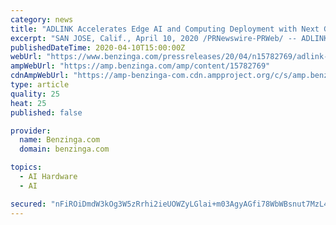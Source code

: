 ```yaml
---
category: news
title: "ADLINK Accelerates Edge AI and Computing Deployment with Next Generation Matrix Embedded Computers"
excerpt: "SAN JOSE, Calif., April 10, 2020 /PRNewswire-PRWeb/ -- ADLINK Technology, a global leader in edge computing, today announced the release of its next generation of Matrix"
publishedDateTime: 2020-04-10T15:00:00Z
webUrl: "https://www.benzinga.com/pressreleases/20/04/n15782769/adlink-accelerates-edge-ai-and-computing-deployment-with-next-generation-matrix-embedded-computers"
ampWebUrl: "https://amp.benzinga.com/amp/content/15782769"
cdnAmpWebUrl: "https://amp-benzinga-com.cdn.ampproject.org/c/s/amp.benzinga.com/amp/content/15782769"
type: article
quality: 25
heat: 25
published: false

provider:
  name: Benzinga.com
  domain: benzinga.com

topics:
  - AI Hardware
  - AI

secured: "nFiROiDmdW3kOg3W5zRrhi2ieUOWZyLGlai+m03AgyAGfi78WbWBsnut7MzL49NH3IrY99xsBEBitSW4zhQVHIpiaSO4waTYjQdzm4pPpEZHBPbTBYV9LP6PtKcTtmiQGSMv74DQw/wthIwqFzXuS+u3lrIMP3QK5f5ifULijAudX6GHDBaHLwLOHL9fWMPxlSxDIZ+iS86Y36Sk0/YsQV/qAmiHlkVShDUnQzkOI6ZbrjF9E7EfQMvOhensg05H7xAia/+VO67NPXATqG+meAOvOInST0LevQcbUfX7Dg14tKL/tbD0taZ9sdj5GFYB;98EZUTJf8xgcx0EXbxCXFA=="
---
```


